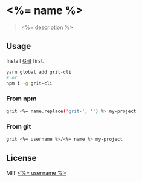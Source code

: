 # <%= name %>

> <%= description %>

## Usage

Install [Grit](https://github.com/TimCrooker/projenerator) first.

```bash
yarn global add grit-cli
# or
npm i -g grit-cli
```

### From npm

```bash
grit <%= name.replace('grit-', '') %> my-project
```

### From git

```bash
grit <%= username %>/<%= name %> my-project
```

## License

MIT [<%= username %>](<%= website %>)
